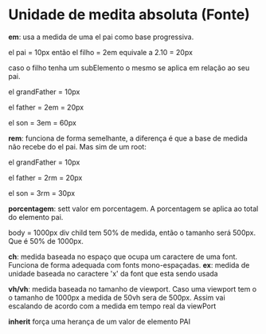 # Unidade de medita absoluta (Fonte)

**em**: usa a medida de uma el pai como base progressiva.

el pai = 10px
então
el filho = 2em  equivale a 2.10 = 20px

caso o filho tenha um subElemento o mesmo se aplica em relação ao seu pai.

el grandFather = 10px

el father = 2em = 20px

el son = 3em = 60px

**rem**: funciona de forma semelhante, a diferença é que a base de medida não recebe do el pai. Mas sim de um root:

el grandFather = 10px

el father = 2rm = 20px

el son = 3rm = 30px

**porcentagem**:
sett valor em porcentagem. A porcentagem se aplica ao total do elemento pai.

body = 1000px
div child tem 50% de medida, então o tamanho será 500px. Que é 50% de 1000px.

**ch**: medida baseada no espaço que ocupa um caractere de uma font. Funciona de forma adequada com fonts mono-espaçadas.
**ex**: medida de unidade baseada no caractere 'x' da font que esta sendo usada

**vh/vh**: medida baseada no tamanho de viewport. Caso uma viewport tem o o tamanho de 1000px a medida de 50vh sera de 500px.
Assim vai escalando de acordo com a medida em tempo real da viewPort

**inherit** força uma herança de um valor de elemento PAI

